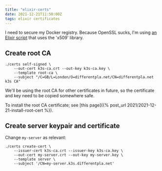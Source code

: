 ```yaml
---
title: "elixir-certs"
date: 2021-12-21T11:50:00Z
tags: elixir certificates
---
```


I need to secure my Docker registry. Because OpenSSL sucks, I'm using
[an Elixir script](https://github.com/rlipscombe/elixir-certs) that uses the 'x509' library.

## Create root CA

```
./certs self-signed \
    --out-cert k3s-ca.crt --out-key k3s-ca.key \
    --template root-ca \
    --subject "/C=GB/L=London/O=differentpla.net/CN=differentpla.net k3s CA"
```

We'll be using the root CA for other certificates in future, so the certificate and key need to be copied somewhere
safe.

<div class="callout callout-info" markdown="span">
To install the root CA certificate; see [this page]({% post_url 2021/2021-12-21-install-root-cert %}).
</div>

## Create server keypair and certificate

Change `my-server` as relevant:

```
./certs create-cert \
    --issuer-cert k3s-ca.crt --issuer-key k3s-ca.key \
    --out-cert my-server.crt --out-key my-server.key \
    --template server \
    --subject '/CN=my-server.k3s.differentpla.net'
```
